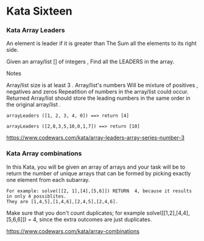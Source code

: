 # Kata Sixteen

### Kata Array Leaders

An element is leader if it is greater than The Sum all the elements to its right side.

Given an array/list [] of integers , Find all the LEADERS in the array.

Notes

Array/list size is at least 3 . Array/list's numbers Will be mixture of positives , negatives and zeros Repeatition of numbers in the array/list could occur. Returned Array/list should store the leading numbers in the same order in the original array/list .

    arrayLeaders ([1, 2, 3, 4, 0]) ==> return [4]

    arrayLeaders ([2,8,3,5,10,0,1,7]) ==> return [10]

https://www.codewars.com/kata/array-leaders-array-series-number-3

### Kata Array combinations

In this Kata, you will be given an array of arrays and your task will be to return the number of unique arrays that can be formed by picking exactly one element from each subarray.

    For example: solve([[2, 1],[4],[5,6]]) RETURN  4, because it results in only 4 possiblites.
    They are [1,4,5],[1,4,6],[2,4,5],[2,4,6].

Make sure that you don't count duplicates; for example solve([[1,2],[4,4],[5,6,6]]) = 4, since the extra outcomes are just duplicates.

https://www.codewars.com/kata/array-combinations
